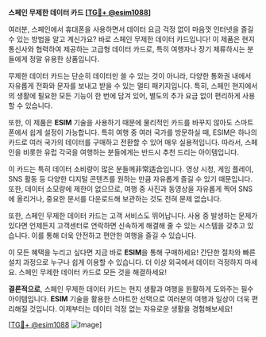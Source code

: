 **스페인 무제한 데이터 카드 [[TG💪+ @esim1088](https://t.me/s/esim1088)]**

여러분, 스페인에서 휴대폰을 사용하면서 데이터 요금 걱정 없이 마음껏 인터넷을 즐길 수 있는 방법을 알고 계신가요? 바로 스페인 무제한 데이터 카드입니다! 이 제품은 현지 통신사와 협력하여 제공하는 고급형 데이터 카드로, 특히 여행자나 장기 체류하시는 분들에게 정말 유용한 상품입니다.

무제한 데이터 카드는 단순히 데이터만 쓸 수 있는 것이 아니라, 다양한 통화권 내에서 자유롭게 전화와 문자를 보내고 받을 수 있는 멀티 패키지입니다. 특히, 스페인 현지에서의 생활에 필요한 모든 기능이 한 번에 담겨 있어, 별도의 추가 요금 없이 편리하게 사용할 수 있습니다. 

또한, 이 제품은 **ESIM** 기술을 사용하기 때문에 물리적인 카드를 바꾸지 않아도 스마트폰에서 쉽게 설정이 가능합니다. 특히 여행 중 여러 국가를 방문하실 때, ESIM은 하나의 카드로 여러 국가의 데이터를 구매하고 전환할 수 있어 매우 실용적입니다. 따라서, 스페인을 비롯한 유럽 각국을 여행하는 분들에게는 반드시 추천 드리는 아이템입니다.

이 카드는 특히 데이터 소비량이 많은 분들께非常适合입니다. 영상 시청, 게임 플레이, SNS 활동 등 다양한 디지털 콘텐츠를 원하는 만큼 자유롭게 즐길 수 있기 때문입니다. 또한, 데이터 소모량에 제한이 없으므로, 여행 중 사진과 동영상을 자유롭게 찍어 SNS에 올리거나, 중요한 문서를 다운로드해 보관하는 것도 전혀 문제 없습니다.

또한, 스페인 무제한 데이터 카드는 고객 서비스도 뛰어납니다. 사용 중 발생하는 문제가 있다면 언제든지 고객센터로 연락하면 신속하게 해결해 줄 수 있는 시스템을 갖추고 있습니다. 이를 통해 더욱 안전하고 편안한 여행을 즐길 수 있습니다.

이 모든 혜택을 누리고 싶다면 지금 바로 **ESIM**을 통해 구매하세요! 간단한 절차와 빠른 설치 과정으로 누구나 쉽게 이용할 수 있습니다. 더 이상 외국에서 데이터 걱정하지 마세요. 스페인 무제한 데이터 카드로 모든 것을 해결하세요!

**결론적으로**, 스페인 무제한 데이터 카드는 현지 생활과 여행을 원활하게 도와주는 필수 아이템입니다. **ESIM** 기술을 활용한 스마트한 선택으로 여러분의 여행과 일상이 더욱 편리해질 것입니다. 이제부터는 데이터 걱정 없는 자유로운 생활을 경험해보세요!

[[TG💪+ @esim1088](https://t.me/s/esim1088) ![Image](https://i.postimg.cc/Y0z9fWf4/image.png)]